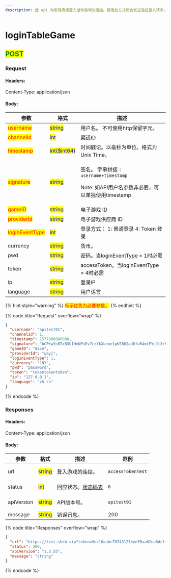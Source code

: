 ```yaml
---
description: 此 api 为取得直接登入迷你游戏的连结。使用此方式仍会发送验证登入请求，验证成功才提供登入连结。
---
```


# loginTableGame

## <mark style="color:green;">POST</mark>

### **Request**

#### Headers:

Content-Type: application/json

#### Body:

| 参数                                             | 格式                                           | 描述                                                                                       |
| ---------------------------------------------- | -------------------------------------------- | ---------------------------------------------------------------------------------------- |
| <mark style="color:red;">username</mark>       | <mark style="color:blue;">string</mark>      | 用户名。 不可使用http保留字元。                                                                       |
| <mark style="color:red;">channelId</mark>      | <mark style="color:blue;">int</mark>         | 渠道ID                                                                                     |
| <mark style="color:red;">timestamp</mark>      | <mark style="color:blue;">int($int64)</mark> | 时间戳记。以毫秒为单位。格式为Unix Time。                                                                |
| <mark style="color:red;">signature</mark>      | <mark style="color:blue;">string</mark>      | <p>签名。 字串拼接：<code>username+timestamp</code></p><p>Note: 如API用户名参数非必要，可以单独使用timestamp</p> |
| <mark style="color:red;">gameID</mark>         | <mark style="color:blue;">string</mark>      | 电子游戏 ID                                                                                  |
| <mark style="color:red;">providerId</mark>     | <mark style="color:blue;">string</mark>      | 电子游戏供应商 ID                                                                               |
| <mark style="color:red;">loginEventType</mark> | <mark style="color:blue;">int</mark>         | 登录方式： 1: 普通登录 4: Token 登录                                                                |
| currency                                       | <mark style="color:blue;">string</mark>      | 货币。                                                                                      |
| pwd                                            | <mark style="color:blue;">string</mark>      | 密码。当loginEventType = 1时必需                                                                |
| token                                          | <mark style="color:blue;">string</mark>      | accessToken。当loginEventType = 4时必需                                                       |
| ip                                             | <mark style="color:blue;">string</mark>      | 登录IP                                                                                     |
| language                                       | <mark style="color:blue;">string</mark>      | 用户语言                                                                                     |

{% hint style="warning" %}
<mark style="color:red;">标示红色为必要参数。</mark>
{% endhint %}

{% code title="Request" overflow="wrap" %}
```json
{
  "username": "apitest01",
  "channelId": 1,
  "timestamp": 1577808000000,
  "signature": "bCP+wYe8TxN3UIHeNPxEv7czYkXueoe1pKSB6IaUDfoR4mtFYcJl3rNFk8Uz84XAHfeD3mNE+p4gECOVw2JxxQ==",
  "gameID": "dice",
  "providerId": "wayi",
  "loginEventType": 1,
  "currency": "CNY",
  "pwd": "password",
  "token": "tokentokentoken",
  "ip": "127.0.0.1",
  "language": "zh_cn"
}
```
{% endcode %}

### **Responses**

#### Headers:

Content-Type: application/json

#### Body:

<table><thead><tr><th>参数</th><th>格式</th><th>描述</th><th data-hidden>范例</th></tr></thead><tbody><tr><td>url</td><td><mark style="color:blue;">string</mark></td><td>登入游戏的连结。</td><td><pre><code>accessTokenTest
</code></pre></td></tr><tr><td>status</td><td><mark style="color:blue;">int</mark></td><td>回应状态。<a href="../../ebet-xiang-ying-zhuang-tai-ma.md">状态码表</a></td><td><pre><code>0
</code></pre></td></tr><tr><td>apiVersion</td><td><mark style="color:blue;">string</mark></td><td>API版本号。</td><td><pre><code>apitest01
</code></pre></td></tr><tr><td>message</td><td><mark style="color:blue;">string</mark></td><td>错误讯息。</td><td>200</td></tr></tbody></table>

{% code title="Responses" overflow="wrap" %}
```json
{
  "url": "https://test.shrb.vip?token=9dc16aabc787431234ee50aa62ea6dc1-171291&gamecode=dice&platform=pc&lang=zh_cn&mode=live",
  "status": 200,
  "apiVersion": "1.3.55",
  "message": "string"
}
```
{% endcode %}
